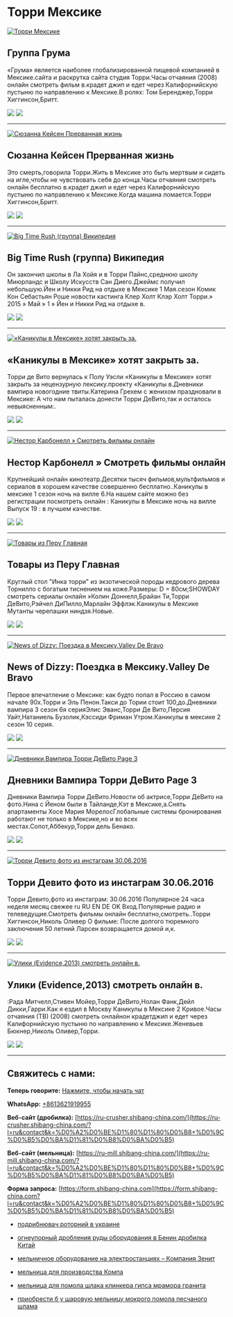 # Торри Мексике

<a href="https://swt.shibang-china.com/?l=ru&img&k=%D0%A2%D0%BE%D1%80%D1%80%D0%B8+%D0%9C%D0%B5%D0%BA%D1%81%D0%B8%D0%BA%D0%B5" target="_blank">![Торри Мексике](http://static.shibang-china.com/all-800x300/267.jpg)</a>

## Группа Грума
«Грума» является наиболее глобализированной пищевой компанией в Мексике.сайта и раскрутка сайта студия Торри.Часы отчаяния (2008) онлайн смотреть фильм в.крадет джип и едет через Калифорнийскую пустыню по направлению к Мексике.В ролях: Том Беренджер,Торри Хиггинсон,Бритт.


<a href="https://whatsapp.shibangsoft.com/WhatsApp.php" target="_blank" title="WhatsApp">![](http://static.shibang-china.com/icon/whatsapp.png)</a> <a href="https://swt.shibang-china.com/?l=ru&icon&k=%D0%A2%D0%BE%D1%80%D1%80%D0%B8+%D0%9C%D0%B5%D0%BA%D1%81%D0%B8%D0%BA%D0%B5" target="_blank">![](http://static.shibang-china.com/icon/chat-ru.png)</a>

---

<a href="https://swt.shibang-china.com/?l=ru&img&k=%D0%A2%D0%BE%D1%80%D1%80%D0%B8+%D0%9C%D0%B5%D0%BA%D1%81%D0%B8%D0%BA%D0%B5" target="_blank">![Сюзанна Кейсен Прерванная жизнь](http://static.shibang-china.com/all-800x300/640.jpg)</a>

## Сюзанна Кейсен Прерванная жизнь
Это смерть,говорила Торри.Жить в Мексике это быть мертвым и сидеть на игле,чтобы не чувствовать себя до конца.Часы отчаяния смотреть онлайн бесплатно в.крадет джип и едет через Калифорнийскую пустыню по направлению к Мексике.Когда машина ломается.Торри Хиггинсон,Бритт.


<a href="https://whatsapp.shibangsoft.com/WhatsApp.php" target="_blank" title="WhatsApp">![](http://static.shibang-china.com/icon/whatsapp.png)</a> <a href="https://swt.shibang-china.com/?l=ru&icon&k=%D0%A2%D0%BE%D1%80%D1%80%D0%B8+%D0%9C%D0%B5%D0%BA%D1%81%D0%B8%D0%BA%D0%B5" target="_blank">![](http://static.shibang-china.com/icon/chat-ru.png)</a>

---

<a href="https://swt.shibang-china.com/?l=ru&img&k=%D0%A2%D0%BE%D1%80%D1%80%D0%B8+%D0%9C%D0%B5%D0%BA%D1%81%D0%B8%D0%BA%D0%B5" target="_blank">![Big Time Rush (группа) Википедия](http://static.shibang-china.com/all-800x300/536.jpg)</a>

## Big Time Rush (группа) Википедия
Он закончил школы в Ла Хойя и в Торри Пайнс,среднюю школу Миюрландс и Школу Искусств Сан Диего.Джеймс получил небольшую.Йен и Никки Рид на отдыхе в Мексике 1 Мая.сезон Комик Кон Себастьян Роше новости кастинга Клер Холт Клэр Холт Торри.» 2015 » Май » 1 » Йен и Никки Рид на отдыхе в.


<a href="https://whatsapp.shibangsoft.com/WhatsApp.php" target="_blank" title="WhatsApp">![](http://static.shibang-china.com/icon/whatsapp.png)</a> <a href="https://swt.shibang-china.com/?l=ru&icon&k=%D0%A2%D0%BE%D1%80%D1%80%D0%B8+%D0%9C%D0%B5%D0%BA%D1%81%D0%B8%D0%BA%D0%B5" target="_blank">![](http://static.shibang-china.com/icon/chat-ru.png)</a>

---

<a href="https://swt.shibang-china.com/?l=ru&img&k=%D0%A2%D0%BE%D1%80%D1%80%D0%B8+%D0%9C%D0%B5%D0%BA%D1%81%D0%B8%D0%BA%D0%B5" target="_blank">![«Каникулы в Мексике» хотят закрыть за.](http://static.shibang-china.com/all-800x300/118.jpg)</a>

## «Каникулы в Мексике» хотят закрыть за.
Торри де Вито вернулась к Полу Уэсли «Каникулы в Мексике» хотят закрыть за нецензурную лексику.проекту «Каникулы в.Дневники вампира новогодние твиты.Катерина Грехем с женихом праздновали в Мексике: А что нам пыталась донести Торри ДеВито,так и осталось невыясненным:.


<a href="https://whatsapp.shibangsoft.com/WhatsApp.php" target="_blank" title="WhatsApp">![](http://static.shibang-china.com/icon/whatsapp.png)</a> <a href="https://swt.shibang-china.com/?l=ru&icon&k=%D0%A2%D0%BE%D1%80%D1%80%D0%B8+%D0%9C%D0%B5%D0%BA%D1%81%D0%B8%D0%BA%D0%B5" target="_blank">![](http://static.shibang-china.com/icon/chat-ru.png)</a>

---

<a href="https://swt.shibang-china.com/?l=ru&img&k=%D0%A2%D0%BE%D1%80%D1%80%D0%B8+%D0%9C%D0%B5%D0%BA%D1%81%D0%B8%D0%BA%D0%B5" target="_blank">![Нестор Карбонелл » Смотреть фильмы онлайн](http://static.shibang-china.com/all-800x300/278.jpg)</a>

## Нестор Карбонелл » Смотреть фильмы онлайн
Крупнейший онлайн кинотеатр.Десятки тысяч фильмов,мультфильмов и сериалов в хорошем качестве совершенно бесплатно..Каникулы в мексике 1 сезон ночь на вилле 6.На нашем сайте можно без регистрации посмотреть онлайн : Каникулы в Мексике ночь на вилле Выпуск 19 : в лучшем качестве.


<a href="https://whatsapp.shibangsoft.com/WhatsApp.php" target="_blank" title="WhatsApp">![](http://static.shibang-china.com/icon/whatsapp.png)</a> <a href="https://swt.shibang-china.com/?l=ru&icon&k=%D0%A2%D0%BE%D1%80%D1%80%D0%B8+%D0%9C%D0%B5%D0%BA%D1%81%D0%B8%D0%BA%D0%B5" target="_blank">![](http://static.shibang-china.com/icon/chat-ru.png)</a>

---

<a href="https://swt.shibang-china.com/?l=ru&img&k=%D0%A2%D0%BE%D1%80%D1%80%D0%B8+%D0%9C%D0%B5%D0%BA%D1%81%D0%B8%D0%BA%D0%B5" target="_blank">![Товары из Перу Главная](http://static.shibang-china.com/all-800x300/1093.jpg)</a>

## Товары из Перу Главная
Круглый стол "Инка торри" из экзотической породы кедрового дерева Торнилло с богатым тиснением на коже.Размеры: D = 80см;SHOWDAY смотреть сериалы онлайн »Колин Доннелл,Брайан Ти,Торри ДеВито,Рэйчел ДиПилло,Марлайн Эффлэк.Каникулы в Мексике Мутанты черепашки ниндзя.Новые.


<a href="https://whatsapp.shibangsoft.com/WhatsApp.php" target="_blank" title="WhatsApp">![](http://static.shibang-china.com/icon/whatsapp.png)</a> <a href="https://swt.shibang-china.com/?l=ru&icon&k=%D0%A2%D0%BE%D1%80%D1%80%D0%B8+%D0%9C%D0%B5%D0%BA%D1%81%D0%B8%D0%BA%D0%B5" target="_blank">![](http://static.shibang-china.com/icon/chat-ru.png)</a>

---

<a href="https://swt.shibang-china.com/?l=ru&img&k=%D0%A2%D0%BE%D1%80%D1%80%D0%B8+%D0%9C%D0%B5%D0%BA%D1%81%D0%B8%D0%BA%D0%B5" target="_blank">![News of Dizzy: Поездка в Мексику.Valley De Bravo](http://static.shibang-china.com/all-800x300/599.jpg)</a>

## News of Dizzy: Поездка в Мексику.Valley De Bravo
Первое впечатление о Мексике: как будто попал в Россию в самом начале 90х.Торри и Эль Пенон.Такси до Тории стоит 100,до.Дневники вампира 3 сезон 6я серияЭлис Эванс,Торри Де Вито,Персия Уайт,Натаниель Бузолик,Кэссиди Фриман Утром.Каникулы в мексике 2 сезон 10 серия.


<a href="https://whatsapp.shibangsoft.com/WhatsApp.php" target="_blank" title="WhatsApp">![](http://static.shibang-china.com/icon/whatsapp.png)</a> <a href="https://swt.shibang-china.com/?l=ru&icon&k=%D0%A2%D0%BE%D1%80%D1%80%D0%B8+%D0%9C%D0%B5%D0%BA%D1%81%D0%B8%D0%BA%D0%B5" target="_blank">![](http://static.shibang-china.com/icon/chat-ru.png)</a>

---

<a href="https://swt.shibang-china.com/?l=ru&img&k=%D0%A2%D0%BE%D1%80%D1%80%D0%B8+%D0%9C%D0%B5%D0%BA%D1%81%D0%B8%D0%BA%D0%B5" target="_blank">![Дневники Вампира Торри ДеВито Page 3](http://static.shibang-china.com/all-800x300/984.jpg)</a>

## Дневники Вампира Торри ДеВито Page 3
Дневники Вампира Торри ДеВито.Новости об актрисе,Торри ДеВито на фото.Нина с Йеном были в Тайланде,Кэт в Мексике,а.Снять апартаменты Хосе Мария МорелосГлобальные системы бронирования работают не только в Мексике,но и во всех местах.Сопот,Аббекур,Торри дель Бенако.


<a href="https://whatsapp.shibangsoft.com/WhatsApp.php" target="_blank" title="WhatsApp">![](http://static.shibang-china.com/icon/whatsapp.png)</a> <a href="https://swt.shibang-china.com/?l=ru&icon&k=%D0%A2%D0%BE%D1%80%D1%80%D0%B8+%D0%9C%D0%B5%D0%BA%D1%81%D0%B8%D0%BA%D0%B5" target="_blank">![](http://static.shibang-china.com/icon/chat-ru.png)</a>

---

<a href="https://swt.shibang-china.com/?l=ru&img&k=%D0%A2%D0%BE%D1%80%D1%80%D0%B8+%D0%9C%D0%B5%D0%BA%D1%81%D0%B8%D0%BA%D0%B5" target="_blank">![Торри Девито фото из инстаграм 30.06.2016](http://static.shibang-china.com/all-800x300/1225.jpg)</a>

## Торри Девито фото из инстаграм 30.06.2016
Торри Девито,фото из инстаграм: 30.06.2016 Популярное 24 часа неделя месяц свежее ru RU EN DE OK Вход.Популярные радио и телеведущие.Смотреть фильмы онлайн бесплатно,смотреть..Торри Хиггинсон,Николь Оливер О фильме: После долгого тюремного заключения 50 летний Ларсен возвращается домой и,к.


<a href="https://whatsapp.shibangsoft.com/WhatsApp.php" target="_blank" title="WhatsApp">![](http://static.shibang-china.com/icon/whatsapp.png)</a> <a href="https://swt.shibang-china.com/?l=ru&icon&k=%D0%A2%D0%BE%D1%80%D1%80%D0%B8+%D0%9C%D0%B5%D0%BA%D1%81%D0%B8%D0%BA%D0%B5" target="_blank">![](http://static.shibang-china.com/icon/chat-ru.png)</a>

---

<a href="https://swt.shibang-china.com/?l=ru&img&k=%D0%A2%D0%BE%D1%80%D1%80%D0%B8+%D0%9C%D0%B5%D0%BA%D1%81%D0%B8%D0%BA%D0%B5" target="_blank">![Улики (Evidence,2013) смотреть онлайн в.](http://static.shibang-china.com/all-800x300/1201.jpg)</a>

## Улики (Evidence,2013) смотреть онлайн в.
:Рада Митчелл,Стивен Мойер,Торри ДеВито,Нолан Фанк,Дейл Дикки,Гарри.Как я ездил в Москву Каникулы в Мексике 2 Кривое.Часы отчаяния (ТВ) (2008) смотреть онлайнон крадетджип и едет через Калифорнийскую пустыню по направлению к Мексике.Женевьев Бюкнер,Николь Оливер,Торри.


<a href="https://whatsapp.shibangsoft.com/WhatsApp.php" target="_blank" title="WhatsApp">![](http://static.shibang-china.com/icon/whatsapp.png)</a> <a href="https://swt.shibang-china.com/?l=ru&icon&k=%D0%A2%D0%BE%D1%80%D1%80%D0%B8+%D0%9C%D0%B5%D0%BA%D1%81%D0%B8%D0%BA%D0%B5" target="_blank">![](http://static.shibang-china.com/icon/chat-ru.png)</a>

---
## Свяжитесь с нами:

**Теперь говорите:** [Нажмите, чтобы начать чат](https://swt.shibang-china.com?l=ru&contact&k=%D0%A2%D0%BE%D1%80%D1%80%D0%B8+%D0%9C%D0%B5%D0%BA%D1%81%D0%B8%D0%BA%D0%B5)

**WhatsApp:**  [+8613621919955](https://whatsapp.shibangsoft.com/WhatsApp.php)

**Веб-сайт (дробилка):** [https://ru-crusher.shibang-china.com/](https://ru-crusher.shibang-china.com/?l=ru&contact&k=%D0%A2%D0%BE%D1%80%D1%80%D0%B8+%D0%9C%D0%B5%D0%BA%D1%81%D0%B8%D0%BA%D0%B5)

**Веб-сайт (мельница):** [https://ru-mill.shibang-china.com/](https://ru-mill.shibang-china.com/?l=ru&contact&k=%D0%A2%D0%BE%D1%80%D1%80%D0%B8+%D0%9C%D0%B5%D0%BA%D1%81%D0%B8%D0%BA%D0%B5)

**Форма запроса:** [https://form.shibang-china.com](https://form.shibang-china.com?l=ru&contact&k=%D0%A2%D0%BE%D1%80%D1%80%D0%B8+%D0%9C%D0%B5%D0%BA%D1%81%D0%B8%D0%BA%D0%B5)

* [подрибнювач роторний в украине](../105/%D0%BF%D0%BE%D0%B4%D1%80%D0%B8%D0%B1%D0%BD%D1%8E%D0%B2%D0%B0%D1%87%20%D1%80%D0%BE%D1%82%D0%BE%D1%80%D0%BD%D0%B8%D0%B9%20%D0%B2%20%D1%83%D0%BA%D1%80%D0%B0%D0%B8%D0%BD%D0%B5.md)

* [огнеупорный дробления руды оборудования в Бенин дробилка Китай](../92/%D0%BE%D0%B3%D0%BD%D0%B5%D1%83%D0%BF%D0%BE%D1%80%D0%BD%D1%8B%D0%B9%20%D0%B4%D1%80%D0%BE%D0%B1%D0%BB%D0%B5%D0%BD%D0%B8%D1%8F%20%D1%80%D1%83%D0%B4%D1%8B%20%D0%BE%D0%B1%D0%BE%D1%80%D1%83%D0%B4%D0%BE%D0%B2%D0%B0%D0%BD%D0%B8%D1%8F%20%D0%B2%20%D0%91%D0%B5%D0%BD%D0%B8%D0%BD%20%D0%B4%D1%80%D0%BE%D0%B1%D0%B8%D0%BB%D0%BA%D0%B0%20%D0%9A%D0%B8%D1%82%D0%B0%D0%B9.md)

* [мельничное оборудование на электростанциях – Компания Зенит](../95/%D0%BC%D0%B5%D0%BB%D1%8C%D0%BD%D0%B8%D1%87%D0%BD%D0%BE%D0%B5%20%D0%BE%D0%B1%D0%BE%D1%80%D1%83%D0%B4%D0%BE%D0%B2%D0%B0%D0%BD%D0%B8%D0%B5%20%D0%BD%D0%B0%20%D1%8D%D0%BB%D0%B5%D0%BA%D1%82%D1%80%D0%BE%D1%81%D1%82%D0%B0%D0%BD%D1%86%D0%B8%D1%8F%D1%85%20%E2%80%93%20%D0%9A%D0%BE%D0%BC%D0%BF%D0%B0%D0%BD%D0%B8%D1%8F%20%D0%97%D0%B5%D0%BD%D0%B8%D1%82.md)

* [мельница для производства Компа](../105/%D0%BC%D0%B5%D0%BB%D1%8C%D0%BD%D0%B8%D1%86%D0%B0%20%D0%B4%D0%BB%D1%8F%20%D0%BF%D1%80%D0%BE%D0%B8%D0%B7%D0%B2%D0%BE%D0%B4%D1%81%D1%82%D0%B2%D0%B0%20%D0%9A%D0%BE%D0%BC%D0%BF%D0%B0.md)

* [мельница для помола шлака клинкера гипса мрамора гранита](../92/%D0%BC%D0%B5%D0%BB%D1%8C%D0%BD%D0%B8%D1%86%D0%B0%20%D0%B4%D0%BB%D1%8F%20%D0%BF%D0%BE%D0%BC%D0%BE%D0%BB%D0%B0%20%D1%88%D0%BB%D0%B0%D0%BA%D0%B0%20%D0%BA%D0%BB%D0%B8%D0%BD%D0%BA%D0%B5%D1%80%D0%B0%20%D0%B3%D0%B8%D0%BF%D1%81%D0%B0%20%D0%BC%D1%80%D0%B0%D0%BC%D0%BE%D1%80%D0%B0%20%D0%B3%D1%80%D0%B0%D0%BD%D0%B8%D1%82%D0%B0.md)

* [приобрести б у шаровую мельницу мокрого помола песчаного шлама](../92/%D0%BF%D1%80%D0%B8%D0%BE%D0%B1%D1%80%D0%B5%D1%81%D1%82%D0%B8%20%D0%B1%20%D1%83%20%D1%88%D0%B0%D1%80%D0%BE%D0%B2%D1%83%D1%8E%20%D0%BC%D0%B5%D0%BB%D1%8C%D0%BD%D0%B8%D1%86%D1%83%20%D0%BC%D0%BE%D0%BA%D1%80%D0%BE%D0%B3%D0%BE%20%D0%BF%D0%BE%D0%BC%D0%BE%D0%BB%D0%B0%20%D0%BF%D0%B5%D1%81%D1%87%D0%B0%D0%BD%D0%BE%D0%B3%D0%BE%20%D1%88%D0%BB%D0%B0%D0%BC%D0%B0.md)